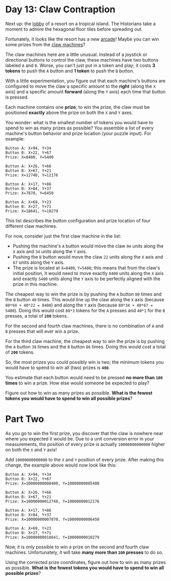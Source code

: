 # Day 13: Claw Contraption

Next up: the [lobby](https://adventofcode.com/2020/day/24) of a resort on a tropical island. The Historians take a 
moment to admire the hexagonal floor tiles before spreading out.

Fortunately, it looks like the resort has a new [arcade](https://en.wikipedia.org/wiki/Amusement_arcade)! Maybe you can 
win some prizes from the [claw machines](https://en.wikipedia.org/wiki/Claw_machine)?

The claw machines here are a little unusual. Instead of a joystick or directional buttons to control the claw, these 
machines have two buttons labeled `A` and `B`. Worse, you can't just put in a token and play; it costs **3 tokens** to 
push the `A` button and **1 token** to push the `B` button.

With a little experimentation, you figure out that each machine's buttons are configured to move the claw a specific 
amount to the **right** (along the `X` axis) and a specific amount **forward** (along the `Y` axis) each time that 
button is pressed.

Each machine contains one **prize**; to win the prize, the claw must be positioned **exactly** above the prize on both 
the `X` and `Y` axes.

You wonder: what is the smallest number of tokens you would have to spend to win as many prizes as possible? You 
assemble a list of every machine's button behavior and prize location (your puzzle input). For example:
```
Button A: X+94, Y+34
Button B: X+22, Y+67
Prize: X=8400, Y=5400

Button A: X+26, Y+66
Button B: X+67, Y+21
Prize: X=12748, Y=12176

Button A: X+17, Y+86
Button B: X+84, Y+37
Prize: X=7870, Y=6450

Button A: X+69, Y+23
Button B: X+27, Y+71
Prize: X=18641, Y=10279
```
This list describes the button configuration and prize location of four different claw machines.

For now, consider just the first claw machine in the list:
* Pushing the machine's `A` button would move the claw `94` units along the `X` axis and `34` units along the `Y` axis.
* Pushing the `B` button would move the claw `22` units along the `X` axis and `67` units along the `Y` axis.
* The prize is located at `X=8400`, `Y=5400`; this means that from the claw's initial position, it would need to move 
exactly `8400` units along the `X` axis and exactly `5400` units along the `Y` axis to be perfectly aligned with the 
prize in this machine.

The cheapest way to win the prize is by pushing the `A` button `80` times and the `B` button `40` times. This would line 
up the claw along the `X` axis (because `80*94 + 40*22 = 8400`) and along the `Y` axis (because `80*34 + 40*67 = 5400`). 
Doing this would cost `80*3` tokens for the `A` presses and `40*1` for the `B` presses, a total of **`280`** tokens.

For the second and fourth claw machines, there is no combination of `A` and `B` presses that will ever win a prize.

For the third claw machine, the cheapest way to win the prize is by pushing the `A` button `38` times and the `B` button 
`86` times. Doing this would cost a total of **`200`** tokens.

So, the most prizes you could possibly win is two; the minimum tokens you would have to spend to win all (two) prizes is 
**`480`**.

You estimate that each button would need to be pressed **no more than `100` times** to win a prize. How else would 
someone be expected to play?

Figure out how to win as many prizes as possible. **What is the fewest tokens you would have to spend to win all 
possible prizes**?

# Part Two

As you go to win the first prize, you discover that the claw is nowhere near where you expected it would be. Due to a 
unit conversion error in your measurements, the position of every prize is actually `10000000000000` higher on both the 
`X` and `Y` axis!

Add `10000000000000` to the `X` and `Y` position of every prize. After making this change, the example above would now 
look like this:
```
Button A: X+94, Y+34
Button B: X+22, Y+67
Prize: X=10000000008400, Y=10000000005400

Button A: X+26, Y+66
Button B: X+67, Y+21
Prize: X=10000000012748, Y=10000000012176

Button A: X+17, Y+86
Button B: X+84, Y+37
Prize: X=10000000007870, Y=10000000006450

Button A: X+69, Y+23
Button B: X+27, Y+71
Prize: X=10000000018641, Y=10000000010279
```
Now, it is only possible to win a prize on the second and fourth claw machines. Unfortunately, it will take **many more 
than `100` presses** to do so.

Using the corrected prize coordinates, figure out how to win as many prizes as possible. **What is the fewest tokens you 
would have to spend to win all possible prizes**?